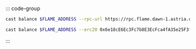 <!-- markdownlint-disable MD041 MD013 -->

::: code-group

```bash [TIA]
cast balance $FLAME_ADDRESS --rpc-url https://rpc.flame.dawn-1.astria.org
```

```bash [USDC]
cast balance $FLAME_ADDRESS --erc20 0x6e18cE6Ec3Fc7b8E3EcFca4fA35e25F3f6FA879a --rpc-url https://rpc.flame.dawn-1.astria.org
```

:::

<!-- <Tabs>
  <TabItem value="TIA" label="TIA"> </TabItem>
  <TabItem value="USDC" label="USDC"> </TabItem>
</Tabs> -->
